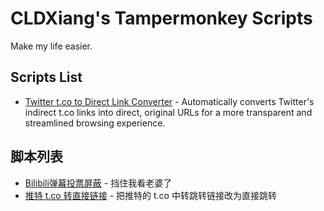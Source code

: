 # CLDXiang's Tampermonkey Scripts

Make my life easier.

## Scripts List

- [Twitter t.co to Direct Link Converter](dist/twitter-link-converter.js) - Automatically converts Twitter's indirect t.co links into direct, original URLs for a more transparent and streamlined browsing experience.

## 脚本列表

- [Bilibili弹幕投票屏蔽](dist/hide-bili-vote.js) - 挡住我看老婆了
- [推特 t.co 转直接链接](dist/twitter-link-converter.js) - 把推特的 t.co 中转跳转链接改为直接跳转
